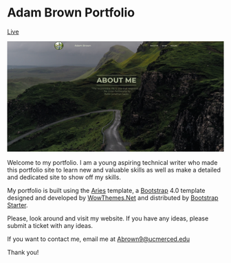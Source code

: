 

# Adam Brown Portfolio

[Live](http://adamrbrown.info)

![Screenshot](assets/img/screenshot.png)

Welcome to my portfolio. I am a young aspiring technical writer who made this portfolio site to learn new and valuable skills as well as make a detailed and dedicated site to show off my skills.

My portfolio is built using the [Aries](https://github.com/wowthemesnet/template-aries-bootstrap-html/archive/master.zip) template, a [Bootstrap](https://getbootstrap.com/) 4.0 template designed and developed by [WowThemes.Net](https://www.wowthemes.net/) and distributed by [Bootstrap Starter](https://bootstrapstarter.com/).

Please, look around and visit my website. If you have any ideas, please submit a ticket with any ideas.

If you want to contact me, email me at Abrown9@ucmerced.edu

Thank you!